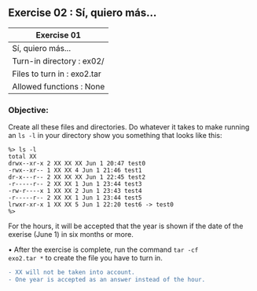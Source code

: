 ## Exercise 02 : Sí, quiero más...

|               Exercise 01             |
|---------------------------------------|
|             Sí, quiero más...         |
| Turn-in directory : ex02/             |
| Files to turn in : exo2.tar           |
| Allowed functions : None              |

 ### Objective: 
Create all these files and directories. Do whatever it takes to make running an <code>ls -l</code> in your directory show you something that looks like this:
<pre><code>%> ls -l
total XX
drwx--xr-x 2 XX XX XX Jun 1 20:47 test0
-rwx--xr-- 1 XX XX 4 Jun 1 21:46 test1
dr-x---r-- 2 XX XX XX Jun 1 22:45 test2
-r-----r-- 2 XX XX 1 Jun 1 23:44 test3
-rw-r----x 1 XX XX 2 Jun 1 23:43 test4
-r-----r-- 2 XX XX 1 Jun 1 23:44 test5
lrwxr-xr-x 1 XX XX 5 Jun 1 22:20 test6 -> test0
%></pre></code>
For the hours, it will be accepted that the year is shown if the date of the exerise (June 1) in six months or more.

• After the exercise is complete, run the command <code>tar -cf exo2.tar *</code> to create
the file you have to turn in.

```diff
- XX will not be taken into account.
- One year is accepted as an answer instead of the hour.
```
